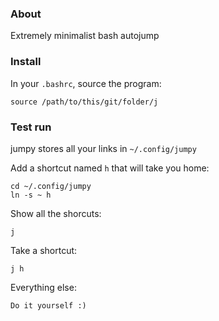 ### About

Extremely minimalist bash autojump

### Install

In your `.bashrc`, source the program:

```
source /path/to/this/git/folder/j
```

### Test run

jumpy stores all your links in ```~/.config/jumpy```

Add a shortcut named ```h``` that will take you home:

```
cd ~/.config/jumpy
ln -s ~ h
```

Show all the shorcuts:

```
j
```

Take a shortcut:

```
j h
```

Everything else:

```
Do it yourself :)
```